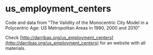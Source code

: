 us_employment_centers
=====================

Code and data from "The Validity of the Monocentric City Model in a Polycentric Age: US Metropolitan Areas in 1990, 2000 and 2010"

Check [http://darribas.org/us_employment_centers](http://darribas.org/us_employment_centers) for an website with all materials.
